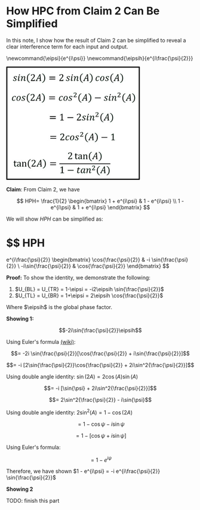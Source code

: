 # How HPC from Claim 2 Can Be Simplified

In this note, I show how the result of Claim 2 can be simplified to reveal a clear interference term for each input and output.

\newcommand{\eipsi}{e^{i\psi}}
\newcommand{\eipsih}{e^{i\frac{\psi}{2}}}

![Useful Trig Identities](figs/trig_id.jpeg)

**Claim**: From Claim 2, we have 

$$
HPH=
\frac{1}{2}
\begin{bmatrix}
1 + e^{i\psi} & 1 - e^{i\psi} \\
1 - e^{i\psi} & 1 + e^{i\psi}
\end{bmatrix}
$$

We will show $HPH$ can be simplified as:

$$
HPH
=
e^{i\frac{\psi}{2}}
\begin{bmatrix}
\cos{\frac{\psi}{2}} & -i \sin{\frac{\psi}{2}} \\
-i\sin{\frac{\psi}{2}} & \cos{\frac{\psi}{2}}
\end{bmatrix}
$$

**Proof:** To show the identity, we demonstrate the following:

1. $U_{BL} = U_{TR} = 1-\eipsi = -i2\eipsih \sin{\frac{\psi}{2}}$
2. $U_{TL} = U_{BR} = 1+\eipsi = 2\eipsih \cos{\frac{\psi}{2}}$

Where $\eipsih$ is the global phase factor.

**Showing 1:**

$$-2i\sin{\frac{\psi}{2}}\eipsih$$

Using Euler's formula [(wiki)](https://mathworld.wolfram.com/EulerFormula.html):

$$= -2i \sin{\frac{\psi}{2}}[\cos{\frac{\psi}{2}} + i\sin{\frac{\psi}{2}}]$$

$$= -i [2\sin{\frac{\psi}{2}}\cos{\frac{\psi}{2}} + 2i\sin^2{\frac{\psi}{2}}]$$

Using double angle identity: $\sin(2A)=2\cos(A)\sin(A)$

$$= -i [\sin{\psi} + 2i\sin^2{\frac{\psi}{2}}]$$

$$= 2\sin^2{\frac{\psi}{2}} - i\sin{\psi}$$

Using double angle identity: $2\sin^2(A) = 1 - \cos(2A)$

$$= 1 - \cos{\psi} - i\sin{\psi}$$

$$= 1 - [\cos{\psi} + i\sin{\psi}]$$

Using Euler's formula:

$$= 1 - e^{i\psi}$$

Therefore, we have shown $1 - e^{i\psi} = -i e^{i\frac{\psi}{2}} \sin{\frac{\psi}{2}}$

**Showing 2**

TODO: finish this part